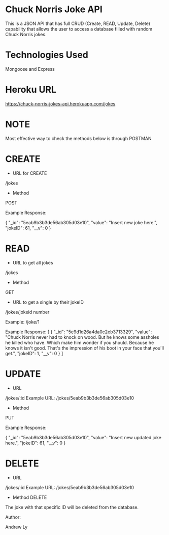 # Chuck Norris Joke API

This is a JSON API that has full CRUD (Create, READ, Update, Delete) capability that allows the user to access a database filled with random Chuck Norris jokes.

# Technologies Used

Mongoose and Express

# Heroku URL

https://chuck-norris-jokes-api.herokuapp.com/jokes

# NOTE

Most effective way to check the methods below is through POSTMAN

# CREATE

- URL for CREATE

/jokes

- Method

POST

Example Response:

{
"\_id": "5eab9b3b3de56ab305d03e10",
"value": "Insert new joke here.",
"jokeID": 61,
"\_\_v": 0
}

# READ

- URL to get all jokes

/jokes

- Method

GET

- URL to get a single by their jokeID

/jokes/jokeid number

Example: /joke/1

Example Response:
[
{
"_id": "5e9d1d26a4da0c2eb3713329",
"value": "Chuck Norris never had to knock on wood. But he knows some assholes he killed who have. Which make him wonder if you should. Because he knows it isn't good. That's the impression of his boot in your face that you'll get.",
"jokeID": 1,
"__v": 0
}
]

# UPDATE

- URL

/jokes/:id
Example URL: /jokes/5eab9b3b3de56ab305d03e10

- Method

PUT

Example Response:

{
"\_id": "5eab9b3b3de56ab305d03e10",
"value": "Insert new updated joke here.",
"jokeID": 61,
"\_\_v": 0
}

# DELETE

- URL

/jokes/:id
Example URL: /jokes/5eab9b3b3de56ab305d03e10

- Method DELETE

The joke with that specific ID will be deleted from the database.

Author:

Andrew Ly
